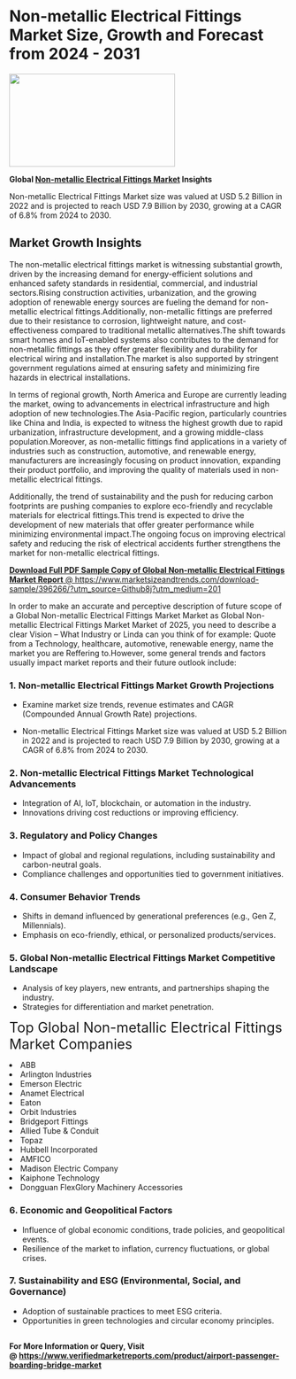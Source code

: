 <H1>Non-metallic Electrical Fittings Market Size, Growth and Forecast from 2024 - 2031</H1><img class="aligncenter size-medium wp-image-584254" src="https://thirdeyenews.in/wp-content/uploads/2024/09/Global-Market-Research-300x168.jpeg" alt="" width="300" height="168" /><p><strong>Global&nbsp;<a href="https://www.marketsizeandtrends.com/download-sample/396266/?utm_source=Github8j?utm_medium=201">Non-metallic Electrical Fittings Market</a> Insights</strong></p><p>Non-metallic Electrical Fittings Market size was valued at USD 5.2 Billion in 2022 and is projected to reach USD 7.9 Billion by 2030, growing at a CAGR of 6.8% from 2024 to 2030.</p><p><h2>Market Growth Insights</h2> <p>The non-metallic electrical fittings market is witnessing substantial growth, driven by the increasing demand for energy-efficient solutions and enhanced safety standards in residential, commercial, and industrial sectors.Rising construction activities, urbanization, and the growing adoption of renewable energy sources are fueling the demand for non-metallic electrical fittings.Additionally, non-metallic fittings are preferred due to their resistance to corrosion, lightweight nature, and cost-effectiveness compared to traditional metallic alternatives.The shift towards smart homes and IoT-enabled systems also contributes to the demand for non-metallic fittings as they offer greater flexibility and durability for electrical wiring and installation.The market is also supported by stringent government regulations aimed at ensuring safety and minimizing fire hazards in electrical installations.</p> <p><a href="javascript:void(0);"></a></p> <p>In terms of regional growth, North America and Europe are currently leading the market, owing to advancements in electrical infrastructure and high adoption of new technologies.The Asia-Pacific region, particularly countries like China and India, is expected to witness the highest growth due to rapid urbanization, infrastructure development, and a growing middle-class population.Moreover, as non-metallic fittings find applications in a variety of industries such as construction, automotive, and renewable energy, manufacturers are increasingly focusing on product innovation, expanding their product portfolio, and improving the quality of materials used in non-metallic electrical fittings.</p> <p>Additionally, the trend of sustainability and the push for reducing carbon footprints are pushing companies to explore eco-friendly and recyclable materials for electrical fittings.This trend is expected to drive the development of new materials that offer greater performance while minimizing environmental impact.The ongoing focus on improving electrical safety and reducing the risk of electrical accidents further strengthens the market for non-metallic electrical fittings.</p> <p><a href="javascript:void(0);"></p><p><span class=""><strong>Download Full PDF Sample Copy of Global Non-metallic Electrical Fittings Market Report</strong> @ <a href="https://www.marketsizeandtrends.com/download-sample/396266/?utm_source=Github8j?utm_medium=201" target="_blank">https://www.marketsizeandtrends.com/download-sample/396266/?utm_source=Github8j?utm_medium=201</a></span></p><p>In order to make an accurate and perceptive description of future scope of a Global&nbsp;Non-metallic Electrical Fittings Market Market as Global&nbsp;Non-metallic Electrical Fittings Market Market of 2025, you need to describe a clear Vision &ndash; What Industry or Linda can you think of for example: Quote from a Technology, healthcare, automotive, renewable energy, name the market you are Reffering to.However, some general trends and factors usually impact market reports and their future outlook include:</p><h3>1.&nbsp;<strong>Non-metallic Electrical Fittings Market Growth Projections</strong></h3><ul><li>Examine market size trends, revenue estimates and CAGR (Compounded Annual Growth Rate) projections.</li><li><p>Non-metallic Electrical Fittings Market size was valued at USD 5.2 Billion in 2022 and is projected to reach USD 7.9 Billion by 2030, growing at a CAGR of 6.8% from 2024 to 2030.</p></li></ul><h3>2.&nbsp;<strong>Non-metallic Electrical Fittings Market Technological Advancements</strong></h3><ul><li>Integration of AI, IoT, blockchain, or automation in the industry.</li><li>Innovations driving cost reductions or improving efficiency.</li></ul><h3>3.&nbsp;<strong>Regulatory and Policy Changes</strong></h3><ul><li>Impact of global and regional regulations, including sustainability and carbon-neutral goals.</li><li>Compliance challenges and opportunities tied to government initiatives.</li></ul><h3>4.&nbsp;<strong>Consumer Behavior Trends</strong></h3><ul><li>Shifts in demand influenced by generational preferences (e.g., Gen Z, Millennials).</li><li>Emphasis on eco-friendly, ethical, or personalized products/services.</li></ul><h3>5.&nbsp;<strong>Global Non-metallic Electrical Fittings Market Competitive Landscape</strong></h3><ul><li>Analysis of key players, new entrants, and partnerships shaping the industry.</li><li>Strategies for differentiation and market penetration.</li></ul><p data-pm-slice="1 1 []"><span style="color: inherit; font-family: inherit; font-size: 25px;">Top Global Non-metallic Electrical Fittings Market Companies</span></p><div class="" data-test-id=""><p><li>ABB</li><li> Arlington Industries</li><li> Emerson Electric</li><li> Anamet Electrical</li><li> Eaton</li><li> Orbit Industries</li><li> Bridgeport Fittings</li><li> Allied Tube & Conduit</li><li> Topaz</li><li> Hubbell Incorporated</li><li> AMFICO</li><li> Madison Electric Company</li><li> Kaiphone Technology</li><li> Dongguan FlexGlory Machinery Accessories</li></p></div><h3>6.&nbsp;<strong>Economic and Geopolitical Factors</strong></h3><ul><li>Influence of global economic conditions, trade policies, and geopolitical events.</li><li>Resilience of the market to inflation, currency fluctuations, or global crises.</li></ul><h3>7.&nbsp;<strong>Sustainability and ESG (Environmental, Social, and Governance)</strong></h3><ul><li>Adoption of sustainable practices to meet ESG criteria.</li><li>Opportunities in green technologies and circular economy principles.</li></ul><h2><strong style="font-size: 14px;">For More Information or Query, Visit @&nbsp;</strong><a style="background-color: #ffffff; font-size: 14px;" href="https://www.marketsizeandtrends.com/report/non-metallic-electrical-fittings-market/" target="_blank">https://www.verifiedmarketreports.com/product/airport-passenger-boarding-bridge-market</a></h2>